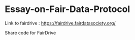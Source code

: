 # Essay-on-Fair-Data-Protocol
Link to fairdrive : https://fairdrive.fairdatasociety.org/

Share code for FairDrive
